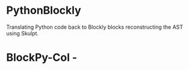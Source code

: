 # PythonBlockly

Translating Python code back to Blockly blocks reconstructing the AST using Skulpt.
# BlockPy-Col - 
